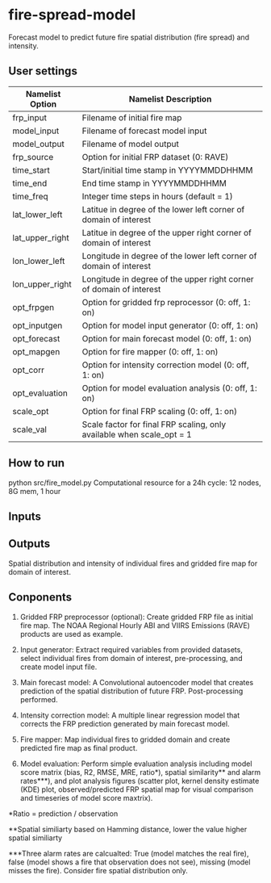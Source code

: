 # fire-spread-model

Forecast model to predict future fire spatial distribution (fire spread) and intensity. 

## User settings

| Namelist Option | Namelist Description                                                     |
| --------------- | ------------------------------------------------------------------------ | 
| frp_input       | Filename of initial fire map                                             |
| model_input     | Filename of forecast model input                                         |
| model_output    | Filename of model output                                                 |
| frp_source      | Option for initial FRP dataset (0: RAVE)                                 |
| time_start      | Start/initial time stamp in YYYYMMDDHHMM                                 |
| time_end        | End time stamp in YYYYMMDDHHMM                                           |
| time_freq       | Integer time steps in hours (default = 1)                                |
| lat_lower_left  | Latitue in degree of the lower left corner of domain of interest         |
| lat_upper_right | Latitue in degree of the upper right corner of domain of interest        |
| lon_lower_left  | Longitude in degree of the lower left corner of domain of interest       |
| lon_upper_right | Longitude in degree of the upper right corner of domain of interest      |
| opt_frpgen      | Option for gridded frp reprocessor (0: off, 1: on)                       |
| opt_inputgen    | Option for model input generator (0: off, 1: on)                         |
| opt_forecast    | Option for main forecast model (0: off, 1: on)                           |
| opt_mapgen      | Option for fire mapper (0: off, 1: on)                                   |
| opt_corr        | Option for intensity correction model (0: off, 1: on)                    |
| opt_evaluation  | Option for model evaluation analysis (0: off, 1: on)                     |
| scale_opt       | Option for final FRP scaling (0: off, 1: on)                             |
| scale_val       | Scale factor for final FRP scaling, only available when scale_opt = 1    |

## How to run

python src/fire_model.py
Computational resource for a 24h cycle: 12 nodes, 8G mem, 1 hour

## Inputs

## Outputs

Spatial distribution and intensity of individual fires and gridded fire map for domain of interest.

## Conponents

1. Gridded FRP preprocessor (optional): Create gridded FRP file as initial fire map. The NOAA Regional Hourly ABI and VIIRS Emissions (RAVE) products are used as example.

2. Input generator: Extract required variables from provided datasets, select individual fires from domain of interest, pre-processing, and create model input file. 

3. Main forecast model: A Convolutional autoencoder model that creates prediction of the spatial distribution of future FRP. Post-processing performed.

4. Intensity correction model: A multiple linear regression model that corrects the FRP prediction generated by main forecast model.

5. Fire mapper: Map individual fires to gridded domain and create predicted fire map as final product.

6. Model evaluation: Perform simple evaluation analysis including model score matrix (bias, R2, RMSE, MRE, ratio*), spatial similarity** and alarm rates***), and plot analysis figures (scatter plot, kernel density estimate (KDE) plot, observed/predicted FRP spatial map for visual comparison and timeseries of model score maxtrix).

*Ratio = prediction / observation

**Spatial similiarty based on Hamming distance, lower the value higher spatial similiarty

***Three alarm rates are calcualted: True (model matches the real fire), false (model shows a fire that observation does not see), missing (model misses the fire). Consider fire spatial distribution only.
